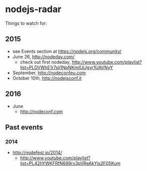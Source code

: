 # nodejs-radar

Things to watch for:

## 2015

* see Events section at https://nodejs.org/community/
* June 26, http://nodeday.com/
  * check out first nodeday, http://www.youtube.com/playlist?list=PLDVWhE1r7sji1NpNKmjfJiJgvr1UAVNyY
* September, http://nodeconfeu.com
* October 10th, http://nodejsconf.it

## 2016

* June
  * http://nodeconf.com

## Past events

### 2014

* http://nodefest.jp/2014/
  * http://www.youtube.com/playlist?list=PL42hYWKFRfN689rx3pVReAkYjs2F05Kum
